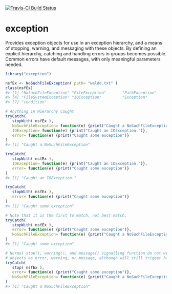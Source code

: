 
<!-- README.md is generated from README.Rmd. Please edit that file -->
[![Travis-CI Build Status](https://travis-ci.org/jefferys/Exception.svg?branch=master)](https://travis-ci.org/jefferys/Exception)

exception
=========

Provides exception objects for use in an exception hierarchy, and a means of stopping, warning, and messaging with these objects. By defining an explicit hierarchy, catching and handling errors in groups becomes possible. Common errors have default messages, with only meaningful parameters needed.

``` r
library("exception")

nsfEx <- NoSuchFileException( path= "waldo.txt" )
class(nsfEx)
#> [1] "NoSuchFileException" "FileException"       "PathException"      
#> [4] "FileSystemException" "IOException"         "Exception"          
#> [7] "condition"

# Anything in Hierarchy caught
tryCatch(
   stopWith( nsfEx ),
   NoSuchFileException= function(e) {print("Caught a NoSuchFileException")},
   IOException= function(e) {print("Caught an IOException.")},
   error= function(e) {print("Caught some exception")}
)
#> [1] "Caught a NoSuchFileException"

tryCatch(
   stopWith( nsfEx ),
   IOException= function(e) {print("Caught an IOException.")},
   error= function(e) {print("Caught some exception")}
)
#> [1] "Caught an IOException."

tryCatch(
   stopWith( nsfEx ),
   error= function(e) {print("Caught some exception")}
)
#> [1] "Caught some exception"

# Note that it is the first to match, not best match.
tryCatch(
   stopWith( nsfEx ),
   error= function(e) {print("Caught some exception")},
   NoSuchFileException= function(e) {print("Caught a NoSuchFileException")}
)
#> [1] "Caught some exception"

# Normal stop(), warning(), and message() signalling function do not wrapp
# objects as error, warning, or message, although will still trigger halts,  print warnings, or print messages.
tryCatch(
   stop( nsfEx ),
   error= function(e) {print("Caught some exception")},
   NoSuchFileException= function(e) {print("Caught a NoSuchFileException")}
)
#> [1] "Caught a NoSuchFileException"
```
